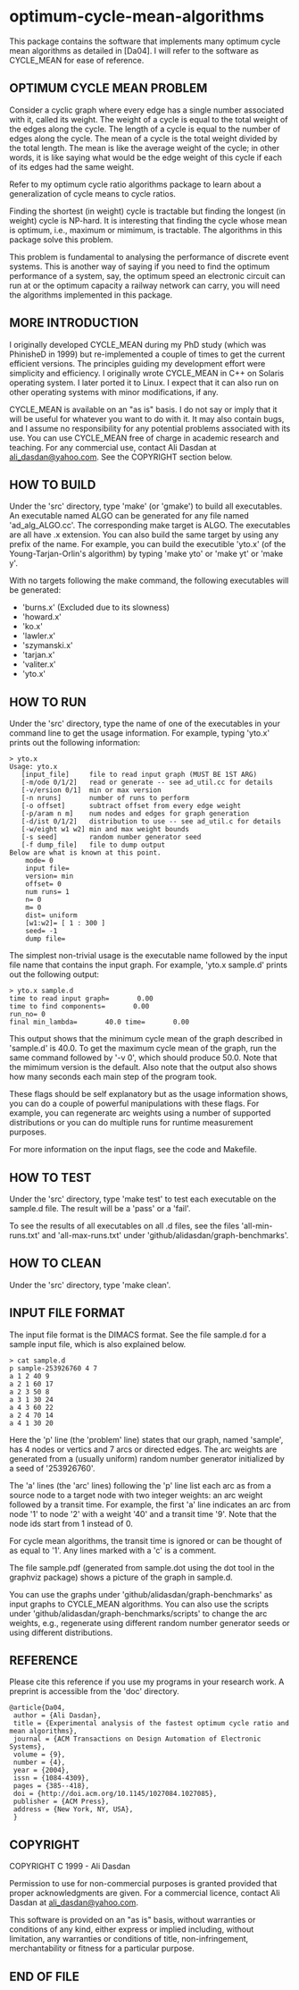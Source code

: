 optimum-cycle-mean-algorithms
==============================

This package contains the software that implements many optimum
cycle mean algorithms as detailed in [Da04]. I will refer to the
software as CYCLE_MEAN for ease of reference.

## OPTIMUM CYCLE MEAN PROBLEM

Consider a cyclic graph where every edge has a single number
associated with it, called its weight. The weight of a cycle is equal
to the total weight of the edges along the cycle. The length of a
cycle is equal to the number of edges along the cycle. The mean of a
cycle is the total weight divided by the total length. The mean is
like the average weight of the cycle; in other words, it is like
saying what would be the edge weight of this cycle if each of its
edges had the same weight.

Refer to my optimum cycle ratio algorithms package to learn about a
generalization of cycle means to cycle ratios.

Finding the shortest (in weight) cycle is tractable but finding the
longest (in weight) cycle is NP-hard. It is interesting that finding
the cycle whose mean is optimum, i.e., maximum or mimimum, is
tractable. The algorithms in this package solve this problem.

This problem is fundamental to analysing the performance of discrete
event systems. This is another way of saying if you need to find the
optimum performance of a system, say, the optimum speed an electronic
circuit can run at or the optimum capacity a railway network can
carry, you will need the algorithms implemented in this package.

## MORE INTRODUCTION

I originally developed CYCLE_MEAN during my PhD study (which was
PhinisheD in 1999) but re-implemented a couple of times to get the
current efficient versions. The principles guiding my development
effort were simplicity and efficiency. I originally wrote CYCLE_MEAN
in C++ on Solaris operating system. I later ported it to Linux. I
expect that it can also run on other operating systems with minor
modifications, if any.

CYCLE_MEAN is available on an "as is" basis. I do not say or imply
that it will be useful for whatever you want to do with it. It may
also contain bugs, and I assume no responsibility for any potential
problems associated with its use. You can use CYCLE_MEAN free of
charge in academic research and teaching. For any commercial use,
contact Ali Dasdan at ali_dasdan@yahoo.com. See the COPYRIGHT section
below.

## HOW TO BUILD

Under the 'src' directory, type 'make' (or 'gmake') to build all
executables. An executable named ALGO can be generated for any file
named 'ad_alg_ALGO.cc'. The corresponding make target is ALGO. The
executables are all have .x extension. You can also build the same
target by using any prefix of the name. For example, you can build the
executible 'yto.x' (of the Young-Tarjan-Orlin's algorithm) by typing
'make yto' or 'make yt' or 'make y'.

With no targets following the make command, the following executables
will be generated:
- 'burns.x'  (Excluded due to its slowness)
- 'howard.x'
- 'ko.x'
- 'lawler.x'
- 'szymanski.x'
- 'tarjan.x'
- 'valiter.x'
- 'yto.x'

## HOW TO RUN

Under the 'src' directory, type the name of one of the executables in
your command line to get the usage information. For example, typing
'yto.x' prints out the following information:

```
> yto.x
Usage: yto.x
   [input_file]     file to read input graph (MUST BE 1ST ARG)
   [-m/ode 0/1/2]   read or generate -- see ad_util.cc for details
   [-v/ersion 0/1]  min or max version
   [-n nruns]       number of runs to perform
   [-o offset]      subtract offset from every edge weight
   [-p/aram n m]    num nodes and edges for graph generation
   [-d/ist 0/1/2]   distribution to use -- see ad_util.c for details
   [-w/eight w1 w2] min and max weight bounds
   [-s seed]        random number generator seed
   [-f dump_file]   file to dump output
Below are what is known at this point.
	mode= 0
	input file= 
	version= min
	offset= 0
	num runs= 1
	n= 0
	m= 0
	dist= uniform
	[w1:w2]= [ 1 : 300 ]
	seed= -1
	dump file= 
```

The simplest non-trivial usage is the executable name followed by the
input file name that contains the input graph. For example, 'yto.x
sample.d' prints out the following output:

```
> yto.x sample.d
time to read input graph=       0.00
time to find components=       0.00
run_no= 0
final min_lambda=       40.0 time=       0.00
```

This output shows that the minimum cycle mean of the graph described
in 'sample.d' is 40.0. To get the maximum cycle mean of the graph,
run the same command followed by '-v 0', which should produce
50.0. Note that the mimimum version is the default. Also note that the
output also shows how many seconds each main step of the program took.

These flags should be self explanatory but as the usage information
shows, you can do a couple of powerful manipulations with these
flags. For example, you can regenerate arc weights using a number of
supported distributions or you can do multiple runs for runtime
measurement purposes. 

For more information on the input flags, see the code and Makefile.

## HOW TO TEST

Under the 'src' directory, type 'make test' to test each executable on
the sample.d file. The result will be a 'pass' or a 'fail'.

To see the results of all executables on all .d files, see the files
'all-min-runs.txt' and 'all-max-runs.txt' under
'github/alidasdan/graph-benchmarks'.

## HOW TO CLEAN

Under the 'src' directory, type 'make clean'.

## INPUT FILE FORMAT

The input file format is the DIMACS format. See the file sample.d for
a sample input file, which is also explained below.

```
> cat sample.d
p sample-253926760 4 7
a 1 2 40 9
a 2 1 60 17
a 2 3 50 8
a 3 1 30 24
a 4 3 60 22
a 2 4 70 14
a 4 1 30 20
```

Here the 'p' line (the 'problem' line) states that our graph, named
'sample', has 4 nodes or vertics and 7 arcs or directed edges. The arc
weights are generated from a (usually uniform) random number generator
initialized by a seed of '253926760'.

The 'a' lines (the 'arc' lines) following the 'p' line list each arc
as from a source node to a target node with two integer weights: an
arc weight followed by a transit time. For example, the first 'a' line
indicates an arc from node '1' to node '2' with a weight '40' and a
transit time '9'. Note that the node ids start from 1 instead of 0.

For cycle mean algorithms, the transit time is ignored or can be
thought of as equal to '1'. Any lines marked with a 'c' is a comment.

The file sample.pdf (generated from sample.dot using the dot tool in
the graphviz package) shows a picture of the graph in sample.d.

You can use the graphs under 'github/alidasdan/graph-benchmarks' as
input graphs to CYCLE_MEAN algorithms. You can also use the scripts
under 'github/alidasdan/graph-benchmarks/scripts' to change the arc
weights, e.g., regenerate using different random number generator
seeds or using different distributions. 

## REFERENCE

Please cite this reference if you use my programs in your research
work. A preprint is accessible from the 'doc' directory.

```
@article{Da04,
 author = {Ali Dasdan},
 title = {Experimental analysis of the fastest optimum cycle ratio and mean algorithms},
 journal = {ACM Transactions on Design Automation of Electronic Systems},
 volume = {9},
 number = {4},
 year = {2004},
 issn = {1084-4309},
 pages = {385--418},
 doi = {http://doi.acm.org/10.1145/1027084.1027085},
 publisher = {ACM Press},
 address = {New York, NY, USA},
 }
```

## COPYRIGHT

COPYRIGHT C 1999 - Ali Dasdan

Permission to use for non-commercial purposes is granted provided that
proper acknowledgments are given. For a commercial licence, contact
Ali Dasdan at ali_dasdan@yahoo.com.

This software is provided on an "as is" basis, without warranties or
conditions of any kind, either express or implied including, without
limitation, any warranties or conditions of title, non-infringement,
merchantability or fitness for a particular purpose.

## END OF FILE
